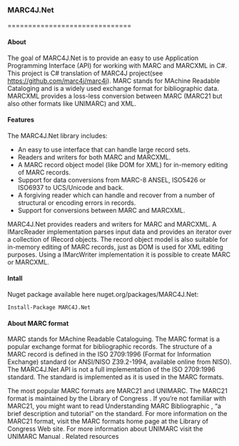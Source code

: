 <h3>MARC4J.Net</h3>
==============================

<h4>About</h4>

The goal of MARC4J.Net is to provide an easy to use Application Programming Interface (API) for working with MARC and MARCXML in C#. This project is C# translation of MARC4J project(see https://github.com/marc4j/marc4j).
MARC stands for MAchine Readable Cataloging and is a widely used exchange format for bibliographic data. MARCXML provides a loss-less conversion between MARC (MARC21 but also other formats like UNIMARC) and XML.

<h4>Features</h4>

The MARC4J.Net library includes:
<ul>
<li>An easy to use interface that can handle large record sets.</li>
<li>Readers and writers for both MARC and MARCXML.</li>
<li>A MARC record object model (like DOM for XML) for in-memory editing of MARC records.</li>
<li>Support for data conversions from MARC-8 ANSEL, ISO5426 or ISO6937 to UCS/Unicode and back.</li>
<li>A forgiving reader which can handle and recover from a number of structural or encoding errors in records.</li>
<li>Support for conversions between MARC and MARCXML.</li>
</ul>

MARC4J.Net provides readers and writers for MARC and MARCXML. A IMarcReader implementation parses input data and provides an iterator over a collection of IRecord objects. The record object model is also suitable for in-memory editing of MARC records, just as DOM is used for XML editing purposes. Using a IMarcWriter implementation it is possible to create MARC or MARCXML.

<h4>Intall</h4>

Nuget package available here nuget.org/packages/MARC4J.Net:

    Install-Package MARC4J.Net

<h4>About MARC format</h4>

MARC stands for MAchine Readable Cataloguing. The MARC format is a popular exchange format for bibliographic records. The structure of a MARC record is defined in the ISO 2709:1996 (Format for Information Exchange) standard (or ANSI/NISO Z39.2-1994, available online from NISO). The MARC4J.Net API is not a full implementation of the ISO 2709:1996 standard. The standard is implemented as it is used in the MARC formats.

The most popular MARC formats are MARC21 and UNIMARC. The MARC21 format is maintained by the Library of Congress . If you’re not familiar with MARC21, you might want to read Understanding MARC Bibliographic , “a brief description and tutorial” on the standard. For more information on the MARC21 format, visit the MARC formats home page at the Library of Congress Web site. For more information about UNIMARC visit the UNIMARC Manual .
Related resources

